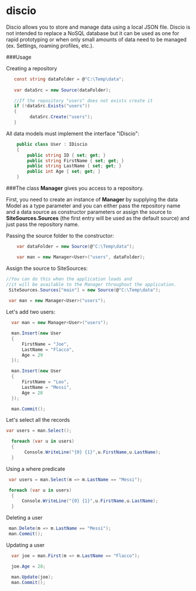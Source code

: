 # discio

Discio allows you to store and manage data using a local JSON file. Discio is not intended to replace a NoSQL database but it can be used as one for rapid prototyping or when only small amounts of data need to be managed (ex. Settings, roaming profiles, etc.).

###Usage

Creating a repository
```c#
   const string dataFolder = @"C:\Temp\data";
           
   var dataSrc = new Source(dataFolder);

   //If the repository "users" does not exists create it
   if (!dataSrc.Exists("users"))
   {
         dataSrc.Create("users");
   }
```

All data models must implement the interface "IDiscio":
```c#
    public class User : IDiscio
    {
        public string ID { set; get; }
        public string FirstName { set; get; }
        public string LastName { set; get; }
        public int Age { set; get; }
    }
```
 

###The class **Manager** gives you access to a repository. 

First, you need to create an instance of **Manager** by supplying 
the data Model as a type parameter and you can either pass the repository name and a data source as constructor parameters or 
assign the source to **SiteSources.Sources** (the first entry will be used as the default source) 
and just pass the repository name.

Passing the source folder to the constructor:
```c#
    var dataFolder = new Source(@"C:\Temp\data");

    var man = new Manager<User>("users", dataFolder);
```

Assign the source to SiteSources:
```c#
//You can do this when the application loads and 
//it will be available to the Manager throughout the application.
 SiteSources.Sources["main"] = new Source(@"C:\Temp\data");  
             
 var man = new Manager<User>("users");
```

Let's add two users:
```c#
  var man = new Manager<User>("users");

  man.Insert(new User
  {
      FirstName = "Joe",
      LastName = "Flacco",
      Age = 29
  });

  man.Insert(new User
  {
      FirstName = "Leo",
      LastName = "Messi",
      Age = 28
  });

  man.Commit();
```

Let's select all the records
```c#
var users = man.Select();

  foreach (var u in users)
  {
       Console.WriteLine("{0} {1}",u.FirstName,u.LastName);
  }
```

Using a where predicate
```c#
 var users = man.Select(m => m.LastName == "Messi");

 foreach (var u in users)
  {
      Console.WriteLine("{0} {1}",u.FirstName,u.LastName);
  }
```

Deleting a user
```c#
 man.Delete(m => m.LastName == "Messi");
 man.Commit();
```

Updating a user
```c#
  var joe = man.First(m => m.LastName == "Flacco");

  joe.Age = 28;

  man.Update(joe);
  man.Commit();
```



